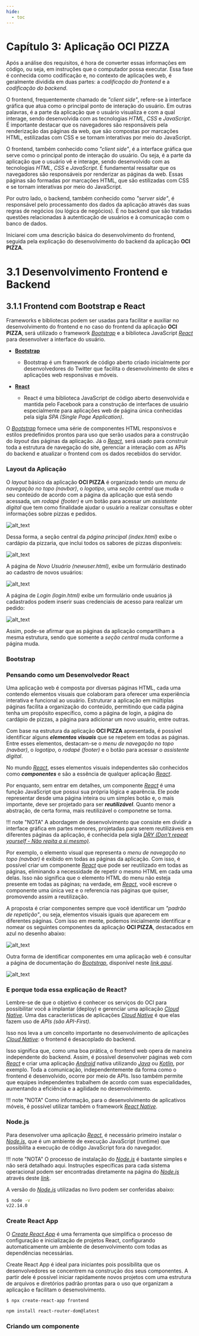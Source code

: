 ```yaml
---
hide:
  - toc
---
```


# Capítulo 3: Aplicação OCI PIZZA

Após a análise dos requisitos, é hora de converter essas informações em código, ou seja, em instruções que o computador possa executar. Essa fase é conhecida como codificação e, no contexto de aplicações web, é geralmente dividida em duas partes:  a _codificação do frontend_ e a _codificação do backend_.

O frontend, frequentemente chamado de _"client side"_, refere-se à interface gráfica que atua como o principal ponto de interação do usuário. Em outras palavras, é a parte da aplicação que o usuário visualiza e com a qual interage, sendo desenvolvida com as tecnologias _HTML_, _CSS_ e _JavaScript_. É importante destacar que os navegadores são responsáveis pela renderização das páginas da web, que são compostas por marcações HTML, estilizadas com CSS e se tornam interativas por meio do JavaScript.

O frontend, também conhecido como _"client side"_, é a interface gráfica que serve como o principal ponto de interação do usuário. Ou seja, é a parte da aplicação que o usuário vê e interage, sendo desenvolvido com as tecnologias _HTML_, _CSS_ e _JavaScript_. É fundamental ressaltar que os navegadores são responsáveis por renderizar as páginas da web. Essas páginas são formadas por marcações HTML, que são estilizadas com CSS e se tornam interativas por meio do JavaScript.

Por outro lado, o backend, também conhecido como _"server side"_, é responsável pelo processamento dos dados da aplicação através das suas regras de negócios (ou lógica de negócios). É no backend que são tratadas questões relacionadas à autenticação de usuários e à comunicação com o banco de dados.

Iniciarei com uma descrição básica do desenvolvimento do frontend, seguida pela explicação do desenvolvimento do backend da aplicação **OCI PIZZA**.

# 3.1 Desenvolvimento Frontend e Backend

## 3.1.1 Frontend com Bootstrap e React

Frameworks e bibliotecas podem ser usadas para facilitar e auxiliar no desenvolvimento do frontend e no caso do frontend da aplicação **OCI PIZZA**, será utilizado o framework _[Bootstrap](https://getbootstrap.com/)_ e a biblioteca JavaScript _[React](https://react.dev/)_ para desenvolver a interface do usuário.

- **[Bootstrap](https://getbootstrap.com/)**
    - Bootstrap é um framework de código aberto criado inicialmente por desenvolvedores do Twitter que facilita o desenvolvimento de sites e aplicações web responsivas e móveis.

- **[React](https://react.dev/)**
    - React é uma biblioteca JavaScript de código aberto desenvolvida e mantida pelo Facebook para a construção de interfaces de usuário especialmente para aplicações web de página única conhecidas pela sigla _SPA (Single Page Application)_.

O _[Bootstrap](https://getbootstrap.com/)_ fornece uma série de componentes HTML responsivos e estilos predefinidos prontos para uso que serão usados para a construção do _layout_ das páginas da aplicação. Já o _[React](https://react.dev/)_, será usado para construir toda a estrutura de navegação do site, gerenciar a interação com as APIs do backend e atualizar o frontend com os dados recebidos do servidor.

### **Layout da Aplicação**

O _layout_ básico da aplicação **OCI PIZZA** é organizado tendo um _menu de navegação no topo (navbar)_, o _logotipo_, uma _seção central_ que muda o seu conteúdo de acordo com a página da aplicação que está sendo acessada, um _rodapé (footer)_ e um botão para acessar um _assistente digital_ que tem como finalidade ajudar o usuário a realizar consultas e obter informações sobre pizzas e pedidos.

![alt_text](./img/ocipizza-page-layout-1.png "OCI PIZZA - Layout #1")
<br>

Dessa forma, a seção central da _página principal (index.html)_ exibe o cardápio da pizzaria, que inclui todos os sabores de pizzas disponíveis:

![alt_text](./img/ocipizza-page-layout-2.png "OCI PIZZA - Layout #2")
<br>

A página de _Novo Usuário (newuser.html)_, exibe um formulário destinado ao cadastro de novos usuários:

![alt_text](./img/ocipizza-page-layout-3.png "OCI PIZZA - Layout #3")
<br>

A página de _Login (login.html)_ exibe um formulário onde usuários já cadastrados podem inserir suas credenciais de acesso para realizar um pedido:

![alt_text](./img/ocipizza-page-layout-4.png "OCI PIZZA - Layout #4")
<br>

Assim, pode-se afirmar que as páginas da aplicação compartilham a mesma estrutura, sendo que somente a _seção central_ muda conforme a página muda.

### **Bootstrap**

### **Pensando como um Desenvolvedor React**

Uma aplicação web é composta por diversas páginas HTML, cada uma contendo elementos visuais que colaboram para oferecer uma experiência interativa e funcional ao usuário. Estruturar a aplicação em múltiplas páginas facilita a organização do conteúdo, permitindo que cada página tenha um propósito específico, como a página de login, a página do cardápio de pizzas, a página para adicionar um novo usuário, entre outras.

Com base na estrutura da aplicação **OCI PIZZA** apresentada, é possível identificar alguns **_elementos visuais_** que se repetem em todas as páginas. Entre esses elementos, destacam-se o _menu de navegação no topo (navbar)_, o _logotipo_, o _rodapé (footer)_ e o botão para acessar o _assistente digital_.

No mundo _[React](https://react.dev)_, esses elementos visuais independentes são conhecidos como **_componentes_** e são a essência de qualquer aplicação _[React](https://react.dev)_. 

Por enquanto, sem entrar em detalhes, um componente _[React](https://react.dev)_ é uma função JavaScript que possui sua própria lógica e aparência. Ele pode representar desde uma página inteira ou um simples botão e, o mais importante, deve ser projetado para ser **_reutilizável_**. Quanto menor a abstração, de certa forma, mais reutilizável o componetne se torna.

!!! note "NOTA"
    A abordagem de desenvolvimento que consiste em dividir a interface gráfica em partes menores, projetadas para serem reutilizáveis em diferentes páginas da aplicação, é conhecida pela sigla _[DRY (Don't repeat yourself - Não repita a si mesmo)](https://pt.wikipedia.org/wiki/Don%27t_repeat_yourself)_.

Por exemplo, o elemento visual que representa o _menu de navegação no topo (navbar)_ é exibido em todas as páginas da aplicação. Com isso, é possível criar um componente _[React](https://react.dev)_ que pode ser reutilizado em todas as páginas, eliminando a necessidade de repetir o mesmo HTML em cada uma delas. Isso não significa que o elemento HTML do menu não esteja presente em todas as páginas; na verdade, em _[React](https://react.dev)_, você escreve o componente uma única vez e o referencia nas páginas que quiser, promovendo assim a reutilização.

A proposta é criar componentes sempre que você identificar um _"padrão de repetição"_, ou seja, elementos visuais iguais que aparecem em diferentes páginas. Com isso em mente, podemos inicialmente identificar e nomear os seguintes componentes da aplicação **OCI PIZZA**, destacados em azul no desenho abaixo:

![alt_text](./img/ocipizza-react-component-1.png "OCI PIZZA - Componentes React #1")
<br>

Outra forma de identificar componentes em uma aplicação web é consultar a página de documentação do _[Bootstrap](https://getbootstrap.com/docs/5.3/getting-started/introduction/)_, disponível neste _[link aqui](https://getbootstrap.com/docs/5.3/getting-started/introduction/)_.

![alt_text](./img/componentes-bootstrap-1.png "Bootstrap - Componentes #1")
<br>

### **E porque toda essa explicação de React?**

Lembre-se de que o objetivo é conhecer os serviços do OCI para possibilitar você a implantar (deploy) e gerenciar uma aplicação _[Cloud Native](../capitulo-1/cloud-native.md)_. Uma das características de aplicações _[Cloud Native](../capitulo-1/cloud-native.md)_ é que elas fazem uso de _APIs (são API-First)_.

Isso nos leva a um conceito importante no desenvolvimento de aplicações _[Cloud Native](../capitulo-1/cloud-native.md)_: o frontend é desacoplado do backend. 

Isso significa que, como uma boa prática, o frontend web opera de maneira independente do backend. Assim, é possível desenvolver páginas web com _[React](https://react.dev)_ e criar uma aplicação _[Android](https://pt.wikipedia.org/wiki/Android)_ nativa utilizando _[Java](https://www.java.com/en/)_ ou _[Kotlin](https://kotlinlang.org/)_, por exemplo. Toda a comunicação, independentemente da forma como o frontend é desenvolvido, ocorre por meio de APIs. Isso também permite que equipes independentes trabalhem de acordo com suas especialidades, aumentando a eficiência e a agilidade no desenvolvimento.

!!! note "NOTA"
    Como informação, para o desenvolvimento de aplicativos móveis, é possível utilizar também o framework _[React Native](https://reactnative.dev/)_.

### **Node.js**

Para desenvolver uma aplicação _[React](https://react.dev)_, é necessário primeiro instalar o _[Node.js](https://nodejs.org/en/download)_, que é um ambiente de execução JavaScript (runtime) que possibilita a execução de código JavaScript fora do navegador.

!!! note "NOTA"
    O processo de instalação do _[Node.js](https://nodejs.org/en/download)_ é bastante simples e não será detalhado aqui. Instruções específicas para cada sistema operacional podem ser encontradas diretamente na página do _[Node.js](https://nodejs.org/en/download)_ através deste _[link](https://nodejs.org/en/download)_.

A versão do _[Node.js](https://nodejs.org/en/download)_ utilizadas no livro podem ser conferidas abaixo:

```bash linenums="1"
$ node -v
v22.14.0
```

### **Create React App**

O _[Create React App](https://create-react-app.dev/)_ é uma ferramenta que simplifica o processo de configuração e inicialização de projetos React, configurando automaticamente um ambiente de desenvolvimento com todas as dependências necessárias.

Create React App é ideal para iniciantes pois possibilita que os desenvolvedores se concentrem na construção dos seus componentes. A partir dele é possível iniciar rapidamente novos projetos com uma estrutura de arquivos e diretórios padrão prontas para o uso que organizam a aplicação e facilitam o desenvolvimento.

```bash linenums="1"
$ npx create-react-app frontend
```

```bash linenums="1"
npm install react-router-dom@latest
```

### **Criando um componente**